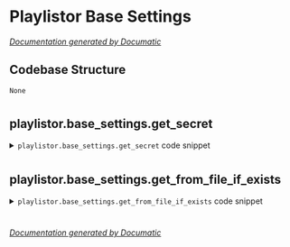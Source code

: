# Playlistor Base Settings

[_Documentation generated by Documatic_](https://www.documatic.com)

<!---Documatic-section-Codebase Structure-start--->
## Codebase Structure

<!---Documatic-block-system_architecture-start--->
```mermaid
None
```
<!---Documatic-block-system_architecture-end--->

# #
<!---Documatic-section-Codebase Structure-end--->

<!---Documatic-section-playlistor.base_settings.get_secret-start--->
## playlistor.base_settings.get_secret

<!---Documatic-section-get_secret-start--->
<!---Documatic-block-playlistor.base_settings.get_secret-start--->
<details>
	<summary><code>playlistor.base_settings.get_secret</code> code snippet</summary>

```python
def get_secret(name, default=None):
    return os.environ.get(name, default)
```
</details>
<!---Documatic-block-playlistor.base_settings.get_secret-end--->
<!---Documatic-section-get_secret-end--->

# #
<!---Documatic-section-playlistor.base_settings.get_secret-end--->

<!---Documatic-section-playlistor.base_settings.get_from_file_if_exists-start--->
## playlistor.base_settings.get_from_file_if_exists

<!---Documatic-section-get_from_file_if_exists-start--->
<!---Documatic-block-playlistor.base_settings.get_from_file_if_exists-start--->
<details>
	<summary><code>playlistor.base_settings.get_from_file_if_exists</code> code snippet</summary>

```python
def get_from_file_if_exists(path: str) -> str:
    if os.path.exists(path):
        with open(path, 'r') as f:
            return f.read()
    else:
        return ''
```
</details>
<!---Documatic-block-playlistor.base_settings.get_from_file_if_exists-end--->
<!---Documatic-section-get_from_file_if_exists-end--->

# #
<!---Documatic-section-playlistor.base_settings.get_from_file_if_exists-end--->

[_Documentation generated by Documatic_](https://www.documatic.com)